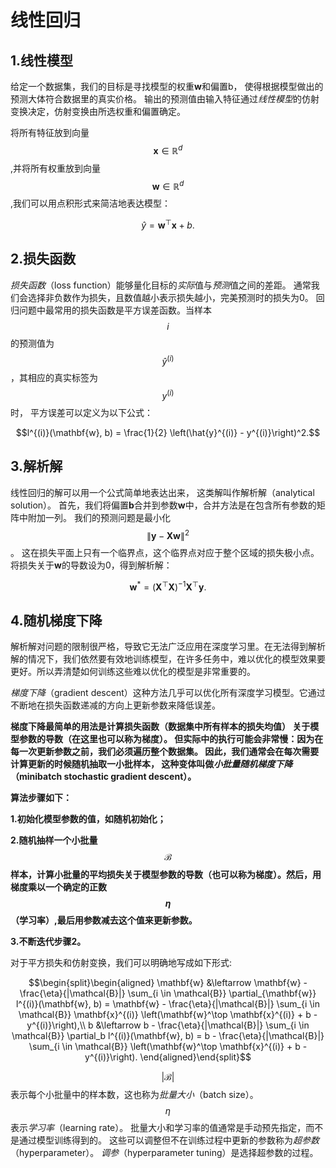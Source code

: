 # 线性回归

## 1.线性模型

给定一个数据集，我们的目标是寻找模型的权重**w**和偏置b， 使得根据模型做出的预测大体符合数据里的真实价格。 输出的预测值由输入特征通过*线性模型*的仿射变换决定，仿射变换由所选权重和偏置确定。

将所有特征放到向量$$\mathbf{x} \in \mathbb{R}^d$$,并将所有权重放到向量$$\mathbf{w} \in \mathbb{R}^d$$,我们可以用点积形式来简洁地表达模型：

$$
\hat{y} = \mathbf{w}^\top \mathbf{x} + b.
$$

## 2.损失函数

*损失函数*（loss function）能够量化目标的*实际*值与*预测*值之间的差距。 通常我们会选择非负数作为损失，且数值越小表示损失越小，完美预测时的损失为0。 回归问题中最常用的损失函数是平方误差函数。当样本$$i$$的预测值为$$\hat{y}^{(i)}$$，其相应的真实标签为$$y^{(i)}$$时， 平方误差可以定义为以下公式：

$$l^{(i)}(\mathbf{w}, b) = \frac{1}{2} \left(\hat{y}^{(i)} - y^{(i)}\right)^2.$$

## 3.解析解

线性回归的解可以用一个公式简单地表达出来， 这类解叫作解析解（analytical solution）。 首先，我们将偏置**b**合并到参数**w**中，合并方法是在包含所有参数的矩阵中附加一列。 我们的预测问题是最小化$$\|\mathbf{y} - \mathbf{X}\mathbf{w}\|^2$$。 这在损失平面上只有一个临界点，这个临界点对应于整个区域的损失极小点。 将损失关于**w**的导数设为0，得到解析解：

$$\mathbf{w}^* = (\mathbf X^\top \mathbf X)^{-1}\mathbf X^\top \mathbf{y}.$$

## 4.随机梯度下降

解析解对问题的限制很严格，导致它无法广泛应用在深度学习里。在无法得到解析解的情况下，我们依然要有效地训练模型，在许多任务中，难以优化的模型效果要更好。所以弄清楚如何训练这些难以优化的模型是非常重要的。



*梯度下降*（gradient descent）这种方法几乎可以优化所有深度学习模型。它通过不断地在损失函数递减的方向上更新参数来降低误差。



**梯度下降最简单的用法是计算损失函数（数据集中所有样本的损失均值） 关于模型参数的导数（在这里也可以称为梯度）。 但实际中的执行可能会非常慢：因为在每一次更新参数之前，我们必须遍历整个数据集。 因此，我们通常会在每次需要计算更新的时候随机抽取一小批样本， 这种变体叫做*小批量随机梯度下降*（minibatch stochastic gradient descent）。**



**算法步骤如下：**

**1.初始化模型参数的值，如随机初始化；**

**2.随机抽样一个小批量$$\mathcal{B}$$样本，计算小批量的平均损失关于模型参数的导数（也可以称为梯度）。然后，用梯度乘以一个确定的正数$$\eta$$（学习率）,最后用参数减去这个值来更新参数。**

**3.不断迭代步骤2。**



对于平方损失和仿射变换，我们可以明确地写成如下形式:

$$\begin{split}\begin{aligned} \mathbf{w} &\leftarrow \mathbf{w} -   \frac{\eta}{|\mathcal{B}|} \sum_{i \in \mathcal{B}} \partial_{\mathbf{w}} l^{(i)}(\mathbf{w}, b) = \mathbf{w} - \frac{\eta}{|\mathcal{B}|} \sum_{i \in \mathcal{B}} \mathbf{x}^{(i)} \left(\mathbf{w}^\top \mathbf{x}^{(i)} + b - y^{(i)}\right),\\ b &\leftarrow b -  \frac{\eta}{|\mathcal{B}|} \sum_{i \in \mathcal{B}} \partial_b l^{(i)}(\mathbf{w}, b)  = b - \frac{\eta}{|\mathcal{B}|} \sum_{i \in \mathcal{B}} \left(\mathbf{w}^\top \mathbf{x}^{(i)} + b - y^{(i)}\right). \end{aligned}\end{split}$$

 $$|\mathcal{B}|$$表示每个小批量中的样本数，这也称为*批量大小*（batch size）。 $$\eta$$表示*学习率*（learning rate）。 批量大小和学习率的值通常是手动预先指定，而不是通过模型训练得到的。 这些可以调整但不在训练过程中更新的参数称为*超参数*（hyperparameter）。 *调参*（hyperparameter tuning）是选择超参数的过程。

